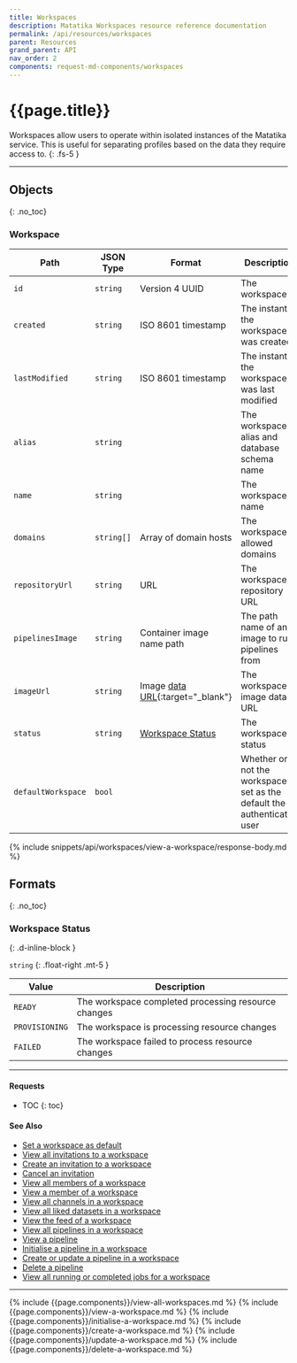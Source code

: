 ```yaml
---
title: Workspaces
description: Matatika Workspaces resource reference documentation
permalink: /api/resources/workspaces
parent: Resources
grand_parent: API
nav_order: 2
components: request-md-components/workspaces
---
```


# {{page.title}}

Workspaces allow users to operate within isolated instances of the Matatika service. This is useful for separating profiles based on the data they require access to.
{: .fs-5 }

---

## Objects
{: .no_toc}

### Workspace

Path | JSON Type | Format | Description
---- | ---- | ------ | -----------
`id` | `string` | Version 4 UUID | The workspace ID
`created` | `string` | ISO 8601 timestamp | The instant the workspace was created
`lastModified` | `string` | ISO 8601 timestamp | The instant the workspace was last modified
`alias` | `string` | | The workspace alias and database schema name
`name` | `string` | | The workspace name
`domains` | `string[]` | Array of domain hosts | The workspace allowed domains
`repositoryUrl` | `string` | URL | The workspace repository URL
`pipelinesImage` | `string` | Container image name path | The path name of an image to run pipelines from
`imageUrl` | `string` | Image [data URL](https://developer.mozilla.org/en-US/docs/Web/HTTP/Basics_of_HTTP/Data_URIs){:target="_blank"} | The workspace image data URL
`status` | `string` | [Workspace Status](#workspace-status) | The workspace status
`defaultWorkspace` | `bool` | | Whether or not the workspace is set as the default the authenticated user

{% include snippets/api/workspaces/view-a-workspace/response-body.md %}

## Formats
{: .no_toc}

### Workspace Status
{: .d-inline-block }

`string`
{: .float-right .mt-5 }

Value | Description
----- | -----------
`READY` | The workspace completed processing resource changes
`PROVISIONING` | The workspace is processing resource changes
`FAILED` | The workspace failed to process resource changes

---

#### Requests

- TOC
{: toc}

#### See Also

- [Set a workspace as default](profiles#set-a-workspace-as-default)
- [View all invitations to a workspace](invitations#view-all-invitations-to-a-workspace)
- [Create an invitation to a workspace](invitations#create-an-invitation-to-a-workspace)
- [Cancel an invitation](invitations#withdraw-an-invitation)
- [View all members of a workspace](members#view-all-members-of-a-workspace)
- [View a member of a workspace](members#view-a-member-of-a-workspace)
- [View all channels in a workspace](channels#view-all-channels-in-a-workspace)
- [View all liked datasets in a workspace](datasets#view-all-liked-datasets-in-a-workspace)
- [View the feed of a workspace](feed#view-the-feed-of-a-workspace)
- [View all pipelines in a workspace](pipelines#view-all-pipelines-in-a-workspace)
- [View a pipeline](pipelines#view-a-pipeline)
- [Initialise a pipeline in a workspace](pipelines#initialise-a-pipeline-in-a-workspace)
- [Create or update a pipeline in a workspace](pipelines#create-or-update-a-pipeline-in-a-workspace)
- [Delete a pipeline](pipelines#delete-a-pipeline)
- [View all running or completed jobs for a workspace](jobs#view-all-running-or-completed-jobs-for-a-workspace)

---

{% include {{page.components}}/view-all-workspaces.md %}
{% include {{page.components}}/view-a-workspace.md %}
{% include {{page.components}}/initialise-a-workspace.md %}
{% include {{page.components}}/create-a-workspace.md %}
{% include {{page.components}}/update-a-workspace.md %}
{% include {{page.components}}/delete-a-workspace.md %}
